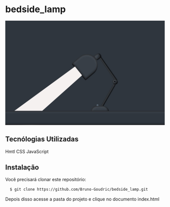 # bedside_lamp

![](imagens/luminaria.jpg)

## Tecnólogias Utilizadas

Hmtl
CSS 
JavaScript

## Instalação

Você precisará clonar este repositório:
```sh
  $ git clone https://github.com/Bruno-Goudric/bedside_lamp.git
```

Depois disso acesse a pasta do projeto e clique no documento 
index.html
